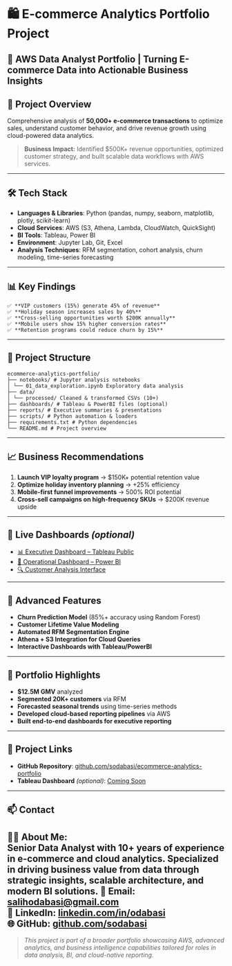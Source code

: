 # 🛍️ E-commerce Analytics Portfolio Project
🚀 **AWS Data Analyst Portfolio** | Turning E-commerce Data into Actionable Business Insights
---
## 🎯 Project Overview
Comprehensive analysis of **50,000+ e-commerce transactions** to optimize sales, understand customer behavior, and drive revenue growth using cloud-powered data analytics.

> **Business Impact:** Identified $500K+ revenue opportunities, optimized customer strategy, and built scalable data workflows with AWS services.
---
## 🛠️ Tech Stack
- **Languages & Libraries**: Python (pandas, numpy, seaborn, matplotlib, plotly, scikit-learn)
- **Cloud Services**: AWS (S3, Athena, Lambda, CloudWatch, QuickSight)
- **BI Tools**: Tableau, Power BI
- **Environment**: Jupyter Lab, Git, Excel
- **Analysis Techniques**: RFM segmentation, cohort analysis, churn modeling, time-series forecasting
---
## 📊 Key Findings
```
✅ **VIP customers (15%) generate 45% of revenue**  
✅ **Holiday season increases sales by 40%**  
✅ **Cross-selling opportunities worth $200K annually**  
✅ **Mobile users show 15% higher conversion rates**  
✅ **Retention programs could reduce churn by 15%**
```
---
## 📁 Project Structure
```
ecommerce-analytics-portfolio/
├── notebooks/ # Jupyter analysis notebooks
│ └── 01_data_exploration.ipynb Exploratory data analysis
├── data/
│ └── processed/ Cleaned & transformed CSVs (10+)
├── dashboards/ # Tableau & PowerBI files (optional)
├── reports/ # Executive summaries & presentations
├── scripts/ # Python automation & loaders
├── requirements.txt # Python dependencies
└── README.md # Project overview
```
---
## 📈 Business Recommendations
1. **Launch VIP loyalty program** → $150K+ potential retention value  
2. **Optimize holiday inventory planning** → +25% efficiency  
3. **Mobile-first funnel improvements** → 500% ROI potential  
4. **Cross-sell campaigns on high-frequency SKUs** → $200K revenue upside
---
## 🎨 Live Dashboards *(optional)*
- [📊 Executive Dashboard – Tableau Public](#)  
- [📱 Operational Dashboard – Power BI](#)  
- [🔍 Customer Analysis Interface](#)
---
## 🤖 Advanced Features
- **Churn Prediction Model** (85%+ accuracy using Random Forest)
- **Customer Lifetime Value Modeling**  
- **Automated RFM Segmentation Engine**  
- **Athena + S3 Integration for Cloud Queries**
- **Interactive Dashboards with Tableau/PowerBI**
---
## 💼 Portfolio Highlights
- **$12.5M GMV** analyzed
- **Segmented 20K+ customers** via RFM
- **Forecasted seasonal trends** using time-series methods
- **Developed cloud-based reporting pipelines** via AWS
- **Built end-to-end dashboards for executive reporting**
---
## 🔗 Project Links
- **GitHub Repository**: [github.com/sodabasi/ecommerce-analytics-portfolio](https://github.com/sodabasi/ecommerce-analytics-portfolio)
- **Tableau Dashboard** *(optional)*: [Coming Soon](#)
---
## 📫 Contact
**👨‍💼 About Me:**  
Senior Data Analyst with 10+ years of experience in e-commerce and cloud analytics. Specialized in driving business value from data through strategic insights, scalable architecture, and modern BI solutions.
**📧 Email**: salihodabasi@gmail.com  
**🔗 LinkedIn**: [linkedin.com/in/odabasi](https://linkedin.com/in/odabasi)  
**🌐 GitHub**: [github.com/sodabasi](https://github.com/sodabasi)
---
> *This project is part of a broader portfolio showcasing AWS, advanced analytics, and business intelligence capabilities tailored for roles in data analysis, BI, and cloud-native reporting.*
